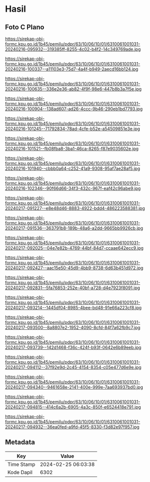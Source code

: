# Hasil

## Foto C Plano

https://sirekap-obj-formc.kpu.go.id/1b45/pemilu/pdpr/63/10/06/10/01/6310061001031-20240216-095932--319385ff-8255-4c02-b4f2-14c349769ade.jpg

https://sirekap-obj-formc.kpu.go.id/1b45/pemilu/pdpr/63/10/06/10/01/6310061001031-20240216-100337--a11103e3-75d7-4a4f-b949-2aecd16bb124.jpg

https://sirekap-obj-formc.kpu.go.id/1b45/pemilu/pdpr/63/10/06/10/01/6310061001031-20240216-100635--336e2e36-ab82-4f9f-98e6-447b8b3a7f5e.jpg

https://sirekap-obj-formc.kpu.go.id/1b45/pemilu/pdpr/63/10/06/10/01/6310061001031-20240216-100904--138ad607-ad26-4ccc-9b46-290eb1bd7793.jpg

https://sirekap-obj-formc.kpu.go.id/1b45/pemilu/pdpr/63/10/06/10/01/6310061001031-20240216-101245--71792834-78ad-4cfe-b52e-a54509851e3e.jpg

https://sirekap-obj-formc.kpu.go.id/1b45/pemilu/pdpr/63/10/06/10/01/6310061001031-20240216-101521--fb08fba8-3ba1-46ca-8265-f87e9035602e.jpg

https://sirekap-obj-formc.kpu.go.id/1b45/pemilu/pdpr/63/10/06/10/01/6310061001031-20240216-101940--cbbb0a64-c252-41a9-9308-95af7ae28af5.jpg

https://sirekap-obj-formc.kpu.go.id/1b45/pemilu/pdpr/63/10/06/10/01/6310061001031-20240216-102346--90f66d66-34f3-432c-967f-eaf42c96abe9.jpg

https://sirekap-obj-formc.kpu.go.id/1b45/pemilu/pdpr/63/10/06/10/01/6310061001031-20240217-091227--e8e48d46-8883-4922-bdd4-486223588381.jpg

https://sirekap-obj-formc.kpu.go.id/1b45/pemilu/pdpr/63/10/06/10/01/6310061001031-20240217-091536--363791b8-189b-48a6-a2dd-9665bb9926cb.jpg

https://sirekap-obj-formc.kpu.go.id/1b45/pemilu/pdpr/63/10/06/10/01/6310061001031-20240217-092025--04e7e82b-4769-44bf-84d7-ccaae642ecc9.jpg

https://sirekap-obj-formc.kpu.go.id/1b45/pemilu/pdpr/63/10/06/10/01/6310061001031-20240217-092427--aac15e50-45d9-4bb9-8738-6d63b451d972.jpg

https://sirekap-obj-formc.kpu.go.id/1b45/pemilu/pdpr/63/10/06/10/01/6310061001031-20240217-092831--5fa76853-252e-40bf-a728-d4e7923f8091.jpg

https://sirekap-obj-formc.kpu.go.id/1b45/pemilu/pdpr/63/10/06/10/01/6310061001031-20240217-093214--1445df04-8985-4bee-bd48-91e66a223cf8.jpg

https://sirekap-obj-formc.kpu.go.id/1b45/pemilu/pdpr/63/10/06/10/01/6310061001031-20240217-093500--8a8807e2-1952-4090-8cfd-84f7a62fb9c7.jpg

https://sirekap-obj-formc.kpu.go.id/1b45/pemilu/pdpr/63/10/06/10/01/6310061001031-20240217-093739--142d1468-f36c-424f-b93f-0642e6b89eeb.jpg

https://sirekap-obj-formc.kpu.go.id/1b45/pemilu/pdpr/63/10/06/10/01/6310061001031-20240217-094112--37f92e9d-2c45-4154-8354-c05e477d6e9e.jpg

https://sirekap-obj-formc.kpu.go.id/1b45/pemilu/pdpr/63/10/06/10/01/6310061001031-20240217-094340--9461658e-2141-400e-999e-7aa693937bd0.jpg

https://sirekap-obj-formc.kpu.go.id/1b45/pemilu/pdpr/63/10/06/10/01/6310061001031-20240217-094815--414c6a2b-6905-4a3c-850f-e6524418e791.jpg

https://sirekap-obj-formc.kpu.go.id/1b45/pemilu/pdpr/63/10/06/10/01/6310061001031-20240217-094932--36ea0fed-a9fd-45f5-8330-f3d82e97f957.jpg


## Metadata

| Key        | Value               |
| ---------- | ------------------- |
| Time Stamp | 2024-02-25 06:03:38 |
| Kode Dapil | 6302                |



